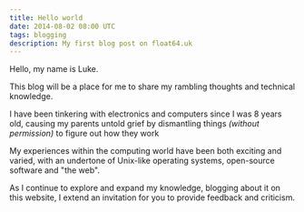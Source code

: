 ```yaml
---
title: Hello world
date: 2014-08-02 08:00 UTC
tags: blogging
description: My first blog post on float64.uk
---
```


Hello, my name is Luke.

This blog will be a place for me to share my rambling thoughts and technical
knowledge.

I have been tinkering with electronics and computers since I was 8 years old,
causing my parents untold grief by dismantling things _(without permission)_
to figure out how they work

My experiences within the computing world have been both exciting and varied,
with an undertone of Unix-like operating systems, open-source software and
"the web".

As I continue to explore and expand my knowledge, blogging about it on this
website, I extend an invitation for you to provide feedback and criticism.
